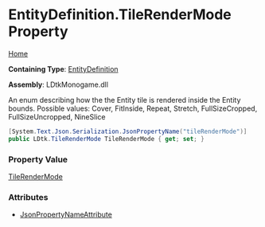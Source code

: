 # EntityDefinition\.TileRenderMode Property

[Home](../../../README.md)

**Containing Type**: [EntityDefinition](../README.md)

**Assembly**: LDtkMonogame\.dll

  
An enum describing how the the Entity tile is rendered inside the Entity bounds\. Possible
values: Cover, FitInside, Repeat, Stretch, FullSizeCropped,
FullSizeUncropped, NineSlice

```csharp
[System.Text.Json.Serialization.JsonPropertyName("tileRenderMode")]
public LDtk.TileRenderMode TileRenderMode { get; set; }
```

### Property Value

[TileRenderMode](../../TileRenderMode/README.md)

### Attributes

* [JsonPropertyNameAttribute](https://docs.microsoft.com/en-us/dotnet/api/system.text.json.serialization.jsonpropertynameattribute)

